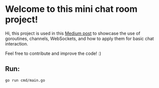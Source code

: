 # Welcome to this mini chat room project!

Hi, this project is used in this [Medium post](https://medium.com/@jean.leon.v/mini-chat-room-using-go-fiber-341bc1848f0d) to showcase the use of goroutines, channels, WebSockets, and how to apply them for basic chat interaction.

Feel free to contribute and improve the code! :)

## Run:
```
go run cmd/main.go
```